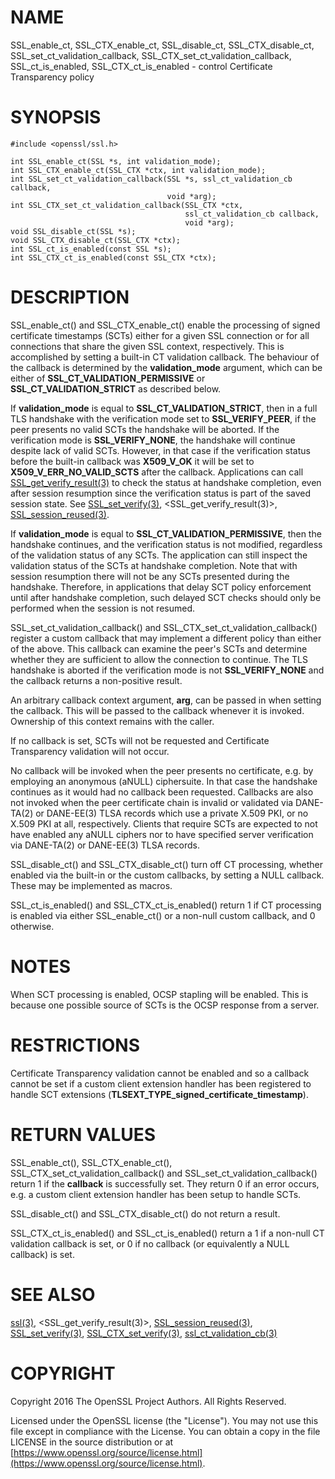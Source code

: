 # NAME

SSL\_enable\_ct, SSL\_CTX\_enable\_ct, SSL\_disable\_ct, SSL\_CTX\_disable\_ct,
SSL\_set\_ct\_validation\_callback, SSL\_CTX\_set\_ct\_validation\_callback,
SSL\_ct\_is\_enabled, SSL\_CTX\_ct\_is\_enabled -
control Certificate Transparency policy

# SYNOPSIS

    #include <openssl/ssl.h>

    int SSL_enable_ct(SSL *s, int validation_mode);
    int SSL_CTX_enable_ct(SSL_CTX *ctx, int validation_mode);
    int SSL_set_ct_validation_callback(SSL *s, ssl_ct_validation_cb callback,
                                       void *arg);
    int SSL_CTX_set_ct_validation_callback(SSL_CTX *ctx,
                                           ssl_ct_validation_cb callback,
                                           void *arg);
    void SSL_disable_ct(SSL *s);
    void SSL_CTX_disable_ct(SSL_CTX *ctx);
    int SSL_ct_is_enabled(const SSL *s);
    int SSL_CTX_ct_is_enabled(const SSL_CTX *ctx);

# DESCRIPTION

SSL\_enable\_ct() and SSL\_CTX\_enable\_ct() enable the processing of signed
certificate timestamps (SCTs) either for a given SSL connection or for all
connections that share the given SSL context, respectively.
This is accomplished by setting a built-in CT validation callback.
The behaviour of the callback is determined by the **validation\_mode** argument,
which can be either of **SSL\_CT\_VALIDATION\_PERMISSIVE** or
**SSL\_CT\_VALIDATION\_STRICT** as described below.

If **validation\_mode** is equal to **SSL\_CT\_VALIDATION\_STRICT**, then in a full
TLS handshake with the verification mode set to **SSL\_VERIFY\_PEER**, if the peer
presents no valid SCTs the handshake will be aborted.
If the verification mode is **SSL\_VERIFY\_NONE**, the handshake will continue
despite lack of valid SCTs.
However, in that case if the verification status before the built-in callback
was **X509\_V\_OK** it will be set to **X509\_V\_ERR\_NO\_VALID\_SCTS** after the
callback.
Applications can call [SSL\_get\_verify\_result(3)](http://man.he.net/man3/SSL_get_verify_result) to check the status at
handshake completion, even after session resumption since the verification
status is part of the saved session state.
See [SSL\_set\_verify(3)](http://man.he.net/man3/SSL_set_verify), <SSL\_get\_verify\_result(3)>, [SSL\_session\_reused(3)](http://man.he.net/man3/SSL_session_reused).

If **validation\_mode** is equal to **SSL\_CT\_VALIDATION\_PERMISSIVE**, then the
handshake continues, and the verification status is not modified, regardless of
the validation status of any SCTs.
The application can still inspect the validation status of the SCTs at
handshake completion.
Note that with session resumption there will not be any SCTs presented during
the handshake.
Therefore, in applications that delay SCT policy enforcement until after
handshake completion, such delayed SCT checks should only be performed when the
session is not resumed.

SSL\_set\_ct\_validation\_callback() and SSL\_CTX\_set\_ct\_validation\_callback()
register a custom callback that may implement a different policy than either of
the above.
This callback can examine the peer's SCTs and determine whether they are
sufficient to allow the connection to continue.
The TLS handshake is aborted if the verification mode is not **SSL\_VERIFY\_NONE**
and the callback returns a non-positive result.

An arbitrary callback context argument, **arg**, can be passed in when setting
the callback.
This will be passed to the callback whenever it is invoked.
Ownership of this context remains with the caller.

If no callback is set, SCTs will not be requested and Certificate Transparency
validation will not occur.

No callback will be invoked when the peer presents no certificate, e.g. by
employing an anonymous (aNULL) ciphersuite.
In that case the handshake continues as it would had no callback been
requested.
Callbacks are also not invoked when the peer certificate chain is invalid or
validated via DANE-TA(2) or DANE-EE(3) TLSA records which use a private X.509
PKI, or no X.509 PKI at all, respectively.
Clients that require SCTs are expected to not have enabled any aNULL ciphers
nor to have specified server verification via DANE-TA(2) or DANE-EE(3) TLSA
records.

SSL\_disable\_ct() and SSL\_CTX\_disable\_ct() turn off CT processing, whether
enabled via the built-in or the custom callbacks, by setting a NULL callback.
These may be implemented as macros.

SSL\_ct\_is\_enabled() and SSL\_CTX\_ct\_is\_enabled() return 1 if CT processing is
enabled via either SSL\_enable\_ct() or a non-null custom callback, and 0
otherwise.

# NOTES

When SCT processing is enabled, OCSP stapling will be enabled. This is because
one possible source of SCTs is the OCSP response from a server.

# RESTRICTIONS

Certificate Transparency validation cannot be enabled and so a callback cannot
be set if a custom client extension handler has been registered to handle SCT
extensions (**TLSEXT\_TYPE\_signed\_certificate\_timestamp**).

# RETURN VALUES

SSL\_enable\_ct(), SSL\_CTX\_enable\_ct(), SSL\_CTX\_set\_ct\_validation\_callback() and
SSL\_set\_ct\_validation\_callback() return 1 if the **callback** is successfully
set.
They return 0 if an error occurs, e.g. a custom client extension handler has
been setup to handle SCTs.

SSL\_disable\_ct() and SSL\_CTX\_disable\_ct() do not return a result.

SSL\_CTX\_ct\_is\_enabled() and SSL\_ct\_is\_enabled() return a 1 if a non-null CT
validation callback is set, or 0 if no callback (or equivalently a NULL
callback) is set.

# SEE ALSO

[ssl(3)](http://man.he.net/man3/ssl),
<SSL\_get\_verify\_result(3)>,
[SSL\_session\_reused(3)](http://man.he.net/man3/SSL_session_reused),
[SSL\_set\_verify(3)](http://man.he.net/man3/SSL_set_verify),
[SSL\_CTX\_set\_verify(3)](http://man.he.net/man3/SSL_CTX_set_verify),
[ssl\_ct\_validation\_cb(3)](http://man.he.net/man3/ssl_ct_validation_cb)

# COPYRIGHT

Copyright 2016 The OpenSSL Project Authors. All Rights Reserved.

Licensed under the OpenSSL license (the "License").  You may not use
this file except in compliance with the License.  You can obtain a copy
in the file LICENSE in the source distribution or at
[https://www.openssl.org/source/license.html](https://www.openssl.org/source/license.html).
